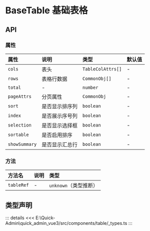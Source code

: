 # BaseTable 基础表格





## API

### 属性

|属性|说明|类型|默认值|
|:---|:---|:---|:---|
|`cols`|表头|`TableColAttrs[]`|-|
|`rows`|表格行数据|`CommonObj[]`|-|
|`total`|-|`number`|-|
|`pageAttrs`|分页属性|`CommonObj`|-|
|`sort`|是否显示排序列|`boolean`|-|
|`index`|是否展示序号列|`boolean`|-|
|`selection`|是否显示选择框|`boolean`|-|
|`sortable`|是否启用排序|`boolean`|-|
|`showSummary`|是否显示汇总行|`boolean`|-|


### 方法

|方法名|说明|类型|
|:---|:---|:---|
|`tableRef`|-|`unknown`（类型推断）|





## 类型声明
::: details
<<< E:\Quick-Admin\quick_admin_vue3/src/components/table/_types.ts
:::  


